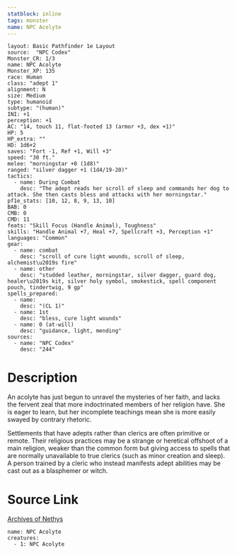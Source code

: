 ```yaml
---
statblock: inline
tags: monster
name: NPC Acolyte
---
```

```statblock
layout: Basic Pathfinder 1e Layout
source:  "NPC Codex"
Monster_CR: 1/3
name: NPC Acolyte
Monster_XP: 135
race: Human
class: "adept 1"
alignment: N
size: Medium
type: humanoid
subtype: "(human)"
INI: +1
perception: +1
AC: "14, touch 11, flat-footed 13 (armor +3, dex +1)"
HP: 5
HP_extra: ""
HD: 1d6+2
saves: "Fort -1, Ref +1, Will +3"
speed: "30 ft."
melee: "morningstar +0 (1d8)"
ranged: "silver dagger +1 (1d4/19-20)"
tactics:
  - name: During Combat
    desc: "The adept reads her scroll of sleep and commands her dog to attack. She then casts bless and attacks with her morningstar."
pf1e_stats: [10, 12, 8, 9, 13, 10]
BAB: 0
CMB: 0
CMD: 11
feats: "Skill Focus (Handle Animal), Toughness"
skills: "Handle Animal +7, Heal +7, Spellcraft +3, Perception +1"
languages: "Common"
gear:
  - name: combat
    desc: "scroll of cure light wounds, scroll of sleep, alchemist\u2019s fire"
  - name: other
    desc: "studded leather, morningstar, silver dagger, guard dog, healer\u2019s kit, silver holy symbol, smokestick, spell component pouch, tindertwig, 9 gp"
spells_prepared:
  - name:
    desc: "(CL 1)"
  - name: 1st
    desc: "bless, cure light wounds"
  - name: 0 (at-will)
    desc: "guidance, light, mending"
sources:
  - name: "NPC Codex"
    desc: "244"
```
# Description
An acolyte has just begun to unravel the mysteries of her faith, and lacks the fervent zeal that more indoctrinated members of her religion have. She is eager to learn, but her incomplete teachings mean she is more easily swayed by contrary rhetoric.

Settlements that have adepts rather than clerics are often primitive or remote. Their religious practices may be a strange or heretical offshoot of a main religion, weaker than the common form but giving access to spells that are normally unavailable to true clerics (such as minor creation and sleep). A person trained by a cleric who instead manifests adept abilities may be cast out as a blasphemer or witch.
# Source Link
[Archives of Nethys](https://aonprd.com/NPCDisplay.aspx?ItemName=Acolyte)
```encounter-table
name: NPC Acolyte
creatures:
  - 1: NPC Acolyte
```
